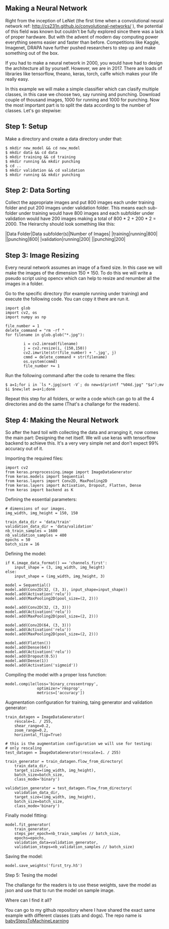 ## Making a Neural Network

Right from the inception of LeNet (the first time when a convolutional neural network ref: http://cs231n.github.io/convolutional-networks/ ), the potential of this field was known but couldn't be fully explored since there was a lack of proper hardware. But with the advent of modern day computing power everything seems easier and faster than before. Competitions like Kaggle, Imagenet, DRAPA have further pushed researchers to step up and make something out of the box.

If you had to make a neural network in 2000, you would have had to design the architecture all by yourself. However, we are in 2017. There are loads of libraries like tensorflow, theano, keras, torch, caffe which makes your life really easy.

In this example we will make a simple classifier which can clasify multiple classes, in this case we choose two, say running and punching. Download couple of thousand images, 1000 for running and 1000 for punching. Now the most important part is to split the data according to the number of classes. Let's go stepwise:

## Step 1: Setup

Make a directory and create a data directory under that:
```
$ mkdir new_model && cd new_model
$ mkdir data && cd data
$ mkdir training && cd training
$ mkdir running && mkdir punching
$ cd ..
$ mkdir validation && cd validation
$ mkdir running && mkdir punching
```
## Step 2: Data Sorting

Collect the appropriate images and put 800 images each under training folder and put 200 images under validation folder. This means each sub-folder under training would have 800 images and each subfolder under validation would have 200 images making a total of 800 * 2 + 200 * 2 = 2000. The Heirarchy should look something like this:

|Data Folder|Data subfolder(s)|Number of Images|
|training|running|800|
||punching|800|
|validation|running|200|
||punching|200|

## Step 3: Image Resizing

Every neural network assumes an image of a fixed size. In this case we will make the images of the dimension 150 * 150. To do this we will write a pseudo script using opencv which can help to resize and renumber all the images in a folder.

Go to the specific directory (for example running under training) and execute the following code. You can copy it there are run it.

```
import glob
import cv2, os
import numpy as np

file_number = 1
delete_command = "rm -rf "
for filename in glob.glob("*.jpg"):

        i = cv2.imread(filename)
        j = cv2.resize(i, (150,150))
        cv2.imwrite(str(file_number) + '.jpg', j)
        cmmd = delete_command + str(filename)
        os.system(cmmd)
        file_number += 1
```
Run the following command after the code to rename the files:
```
$ a=1;for i in `ls *.jpg|sort -V`; do new=$(printf "%04d.jpg" "$a");mv $i $new;let a=a+1;done
```
Repeat this step for all folders, or write a code which can go to all the 4 directories and do the same (That's a challange for the readers).

## Step 4: Making the Neural Network

So after the hard toil with collecting the data and arranging it, now comes the main part: Designing the net itself. We will use keras with tensorflow backend to achieve this. It's a very very simple net and don't expect 99% accuracy out of it.

Importing the required files:
```
import cv2
from keras.preprocessing.image import ImageDataGenerator
from keras.models import Sequential
from keras.layers import Conv2D, MaxPooling2D
from keras.layers import Activation, Dropout, Flatten, Dense
from keras import backend as K
```
Defining the essential parameters:

```
# dimensions of our images.
img_width, img_height = 150, 150

train_data_dir = 'data/train'
validation_data_dir = 'data/validation'
nb_train_samples = 1600
nb_validation_samples = 400
epochs = 50
batch_size = 16
```

Defining the model:
```
if K.image_data_format() == 'channels_first':
    input_shape = (3, img_width, img_height)
else:
    input_shape = (img_width, img_height, 3)

model = Sequential()
model.add(Conv2D(32, (3, 3), input_shape=input_shape))
model.add(Activation('relu'))
model.add(MaxPooling2D(pool_size=(2, 2)))

model.add(Conv2D(32, (3, 3)))
model.add(Activation('relu'))
model.add(MaxPooling2D(pool_size=(2, 2)))

model.add(Conv2D(64, (3, 3)))
model.add(Activation('relu'))
model.add(MaxPooling2D(pool_size=(2, 2)))

model.add(Flatten())
model.add(Dense(64))
model.add(Activation('relu'))
model.add(Dropout(0.5))
model.add(Dense(1))
model.add(Activation('sigmoid'))
```
Compiling the model with a proper loss function:
```
model.compile(loss='binary_crossentropy',
              optimizer='rmsprop',
              metrics=['accuracy'])
```
Augmentation configuration for training, taing generator and validation generator:
```
train_datagen = ImageDataGenerator(
    rescale=1. / 255,
    shear_range=0.2,
    zoom_range=0.2,
    horizontal_flip=True)

# this is the augmentation configuration we will use for testing:
# only rescaling
test_datagen = ImageDataGenerator(rescale=1. / 255)

train_generator = train_datagen.flow_from_directory(
    train_data_dir,
    target_size=(img_width, img_height),
    batch_size=batch_size,
    class_mode='binary')

validation_generator = test_datagen.flow_from_directory(
    validation_data_dir,
    target_size=(img_width, img_height),
    batch_size=batch_size,
    class_mode='binary')

```
Finally model fitting:

```
model.fit_generator(
    train_generator,
    steps_per_epoch=nb_train_samples // batch_size,
    epochs=epochs,
    validation_data=validation_generator,
    validation_steps=nb_validation_samples // batch_size)
```
Saving the model:
```
model.save_weights('first_try.h5')
```
Step 5: Tesing the model

The challange for the readers is to use these weights, save the model as json and use that to run the model on sample image.

Where can I find it all?

You can go to my github repository where I have shared the exact same example with different classes (cats and dogs). The repo name is [babyStepsToMachineLearning](https://github.com/harshmunshi/babyStepsToMachineLearning)

